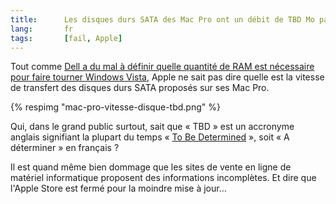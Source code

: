 ```yaml
---
title:      Les disques durs SATA des Mac Pro ont un débit de TBD Mo par seconde… hein?
lang:       fr
tags:       [fail, Apple]
---
```


Tout comme [Dell a du mal à définir quelle quantité de RAM est nécessaire pour faire tourner Windows Vista](/2008/01/pour-faire-tourner-vista-sur-un-ordinateur-dell-il-en-faut-de-la-ram.html), Apple ne sait pas dire quelle est la vitesse de transfert des disques durs SATA proposés sur ses Mac Pro.


{% respimg "mac-pro-vitesse-disque-tbd.png" %}


Qui, dans le grand public surtout, sait que « TBD » est un accronyme anglais signifiant la plupart du temps « [To Be Determined](http://en.wikipedia.org/wiki/To_be_determined) », soit « A déterminer » en français ?

Il est quand même bien dommage que les sites de vente en ligne de matériel informatique proposent des informations incomplètes. Et dire que l'Apple Store est fermé pour la moindre mise à jour…
